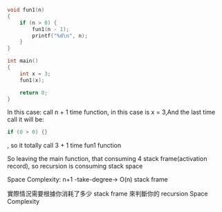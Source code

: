 ```c
void fun1(n)
{
    if (n > 0) {
        fun1(n - 1);
        printf("%d\n", n);
    }
}

int main()
{
    int x = 3;
    fun1(x);

    return 0;
}
```

In this case:
call n + 1 time function, in this case is x = 3,And the last time call it will be:
```c
if (0 > 0) {}
```
, so it totally call 3 + 1 time fun1 function

So leaving the main function, that consuming 4 stack frame(activation record), so recursion is consuming stack space

Space Complexity: n+1 -take-degree-> O(n) stack frame

實際情況需要根據你消耗了多少 stack frame 來判斷你的 recursion Space Complexity
